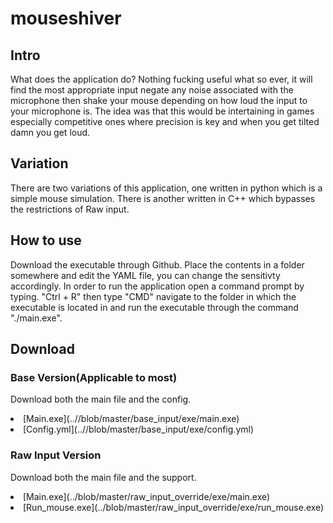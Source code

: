 # mouseshiver
## Intro
What does the application do?
Nothing fucking useful what so ever, it will find the most appropriate input negate any noise associated with the microphone then shake your mouse depending on how loud the input to your microphone is. The idea was that this would be intertaining in games especially competitive ones where precision is key and when you get tilted damn you get loud.

## Variation
There are two variations of this application, one written in python which is a simple mouse simulation. There is another written in C++ which bypasses the restrictions of Raw input. 

## How to use
Download the executable through Github. Place the contents in a folder somewhere and edit the YAML file, you can change the sensitivty accordingly. In order to run the application open a command prompt by typing. "Ctrl + R" then type "CMD" navigate to the folder in which the executable is located in and run the executable through the command "./main.exe".

## Download
### Base Version(Applicable to most)
Download both the main file and the config.
<li>[Main.exe](..//blob/master/base_input/exe/main.exe)</li>
<li>[Config.yml](..//blob/master/base_input/exe/config.yml)</li>

### Raw Input Version
Download both the main file and the support.
<li>[Main.exe](../blob/master/raw_input_override/exe/main.exe)</li>
<li>[Run_mouse.exe](../blob/master/raw_input_override/exe/run_mouse.exe)</li>
